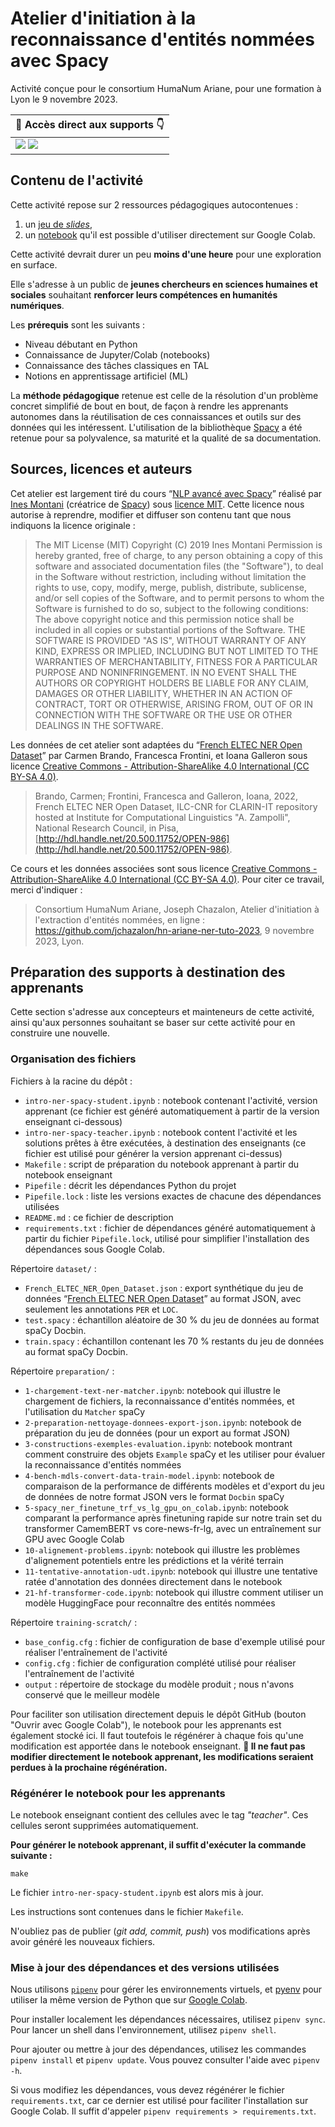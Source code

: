 # Atelier d'initiation à la reconnaissance d'entités nommées avec Spacy

Activité conçue pour le consortium HumaNum Ariane, pour une formation à Lyon le 9 novembre 2023.

| 🏃 Accès direct aux supports 👇 |
|--------------|
| [![](https://img.shields.io/badge/Pr%C3%A9sentation-Ouvrir%20dans%20Google%20Slides-orange?logo=googleslides)](https://docs.google.com/presentation/d/1_RycfOOeQo8XZNojsx7SzaSDyhepj-8n8w7xMpf9UGI/edit)  [![](https://img.shields.io/badge/Notebook-Ouvrir%20dans%20Google%20Colab-blue?logo=googlecolab)](https://colab.research.google.com/github/jchazalon/hn-ariane-ner-tuto-2023/blob/main/intro-ner-spacy-student.ipynb)  | 

## Contenu de l'activité

Cette activité repose sur 2 ressources pédagogiques autocontenues :
1. un [jeu de *slides*](https://docs.google.com/presentation/d/1_RycfOOeQo8XZNojsx7SzaSDyhepj-8n8w7xMpf9UGI/edit#slide=id.p),
2. un [notebook](https://colab.research.google.com/github/jchazalon/hn-ariane-ner-tuto-2023/blob/main/intro-ner-spacy-student.ipynb) qu'il est possible d'utiliser directement sur Google Colab.

Cette activité devrait durer un peu **moins d'une heure** pour une exploration en surface.

Elle s'adresse à un public de **jeunes chercheurs en sciences humaines et sociales** souhaitant **renforcer leurs compétences en humanités numériques**.

Les **prérequis** sont les suivants :
- Niveau débutant en Python
- Connaissance de Jupyter/Colab (notebooks)
- Connaissance des tâches classiques en TAL
- Notions en apprentissage artificiel (ML)

La **méthode pédagogique** retenue est celle de la résolution d'un problème concret simplifié de bout en bout, de façon à rendre les apprenants autonomes dans la réutilisation de ces connaissances et outils sur des données qui les intéressent.
L'utilisation de la bibliothèque [Spacy](https://spacy.io/) a été retenue pour sa polyvalence, sa maturité et la qualité de sa documentation.

## Sources, licences et auteurs
Cet atelier est largement tiré du cours “[NLP avancé avec Spacy](https://course.spacy.io/fr)” réalisé par [Ines Montani](https://twitter.com/_inesmontani) (créatrice de [Spacy](https://spacy.io/)) sous [licence MIT](https://www.tldrlegal.com/license/mit-license).
Cette licence nous autorise à reprendre, modifier et diffuser son contenu tant que nous indiquons la licence originale :

>The MIT License (MIT)
>Copyright (C) 2019 Ines Montani
>Permission is hereby granted, free of charge, to any person obtaining a copy of this software and associated documentation files (the "Software"), to deal in the Software without restriction, including without limitation the rights to use, copy, modify, merge, publish, distribute, sublicense, and/or sell copies of the Software, and to permit persons to whom the Software is furnished to do so, subject to the following conditions:
The above copyright notice and this permission notice shall be included in all copies or substantial portions of the Software.
THE SOFTWARE IS PROVIDED "AS IS", WITHOUT WARRANTY OF ANY KIND, EXPRESS OR IMPLIED, INCLUDING BUT NOT LIMITED TO THE WARRANTIES OF MERCHANTABILITY, FITNESS FOR A PARTICULAR PURPOSE AND NONINFRINGEMENT. IN NO EVENT SHALL THE AUTHORS OR COPYRIGHT HOLDERS BE LIABLE FOR ANY CLAIM, DAMAGES OR OTHER LIABILITY, WHETHER IN AN ACTION OF CONTRACT, TORT OR OTHERWISE, ARISING FROM, OUT OF OR IN CONNECTION WITH THE SOFTWARE OR THE USE OR OTHER DEALINGS IN THE SOFTWARE.

Les données de cet atelier sont adaptées du “[French ELTEC NER Open Dataset](http://hdl.handle.net/20.500.11752/OPEN-986)” par Carmen Brando, Francesca Frontini, et Ioana Galleron sous licence [Creative Commons - Attribution-ShareAlike 4.0 International (CC BY-SA 4.0)](http://creativecommons.org/licenses/by-sa/4.0/). 

> Brando, Carmen; Frontini, Francesca and Galleron, Ioana, 2022, French ELTEC NER Open Dataset, ILC-CNR for CLARIN-IT repository hosted at Institute for Computational Linguistics "A. Zampolli", National Research Council, in Pisa, [http://hdl.handle.net/20.500.11752/OPEN-986](http://hdl.handle.net/20.500.11752/OPEN-986).

Ce cours et les données associées sont sous licence [Creative Commons - Attribution-ShareAlike 4.0 International (CC BY-SA 4.0)](http://creativecommons.org/licenses/by-sa/4.0/).
Pour citer ce travail, merci d'indiquer :

> Consortium HumaNum Ariane, Joseph Chazalon, Atelier d'initiation à l'extraction d'entités nommées, en ligne : <https://github.com/jchazalon/hn-ariane-ner-tuto-2023>, 9 novembre 2023, Lyon.


## Préparation des supports à destination des apprenants
Cette section s'adresse aux concepteurs et mainteneurs de cette activité, ainsi qu'aux personnes souhaitant se baser sur cette activité pour en construire une nouvelle.

### Organisation des fichiers

Fichiers à la racine du dépôt :

- `intro-ner-spacy-student.ipynb` : notebook contenant l'activité, version apprenant (ce fichier est généré automatiquement à partir de la version enseignant ci-dessous)
- `intro-ner-spacy-teacher.ipynb` : notebook content l'activité et les solutions prêtes à être exécutées, à destination des enseignants (ce fichier est utilisé pour générer la version apprenant ci-dessus)
- `Makefile` : script de préparation du notebook apprenant à partir du notebook enseignant
- `Pipefile` : décrit les dépendances Python du projet
- `Pipefile.lock` : liste les versions exactes de chacune des dépendances utilisées
- `README.md` : ce fichier de description
- `requirements.txt` : fichier de dépendances généré automatiquement à partir du fichier `Pipefile.lock`, utilisé pour simplifier l'installation des dépendances sous Google Colab.

Répertoire `dataset/` :

- `French_ELTEC_NER_Open_Dataset.json` : export synthétique du jeu de données “[French ELTEC NER Open Dataset](http://hdl.handle.net/20.500.11752/OPEN-986)” au format JSON, avec seulement les annotations `PER` et `LOC`.
- `test.spacy` : échantillon aléatoire de 30 % du jeu de données au format spaCy Docbin.
- `train.spacy` : échantillon contenant les 70 % restants du jeu de données au format spaCy Docbin.
  
Répertoire `preparation/` :

- `1-chargement-text-ner-matcher.ipynb`: notebook qui illustre le chargement de fichiers, la reconnaissance d'entités nommées, et l'utilisation du `Matcher` spaCy
- `2-preparation-nettoyage-donnees-export-json.ipynb`: notebook de préparation du jeu de données (pour un export au format JSON)
- `3-constructions-exemples-evaluation.ipynb`: notebook montrant comment construire des objets `Example` spaCy et les utiliser pour évaluer la reconnaissance d'entités nommées
- `4-bench-mdls-convert-data-train-model.ipynb`: notebook de comparaison de la performance de différents modèles et d'export du jeu de données de notre format JSON vers le format `Docbin` spaCy
- `5-spacy_ner_finetune_trf_vs_lg_gpu_on_colab.ipynb`: notebook comparant la performance après finetuning rapide sur notre train set du transformer CamemBERT vs core-news-fr-lg, avec un entraînement sur GPU avec Google Colab
- `10-alignement-problems.ipynb`: notebook qui illustre les problèmes d'alignement potentiels entre les prédictions et la vérité terrain
- `11-tentative-annotation-udt.ipynb`: notebook qui illustre une tentative ratée d'annotation des données directement dans le notebook
- `21-hf-transformer-code.ipynb`: notebook qui illustre comment utiliser un modèle HuggingFace pour reconnaître des entités nommées


Répertoire `training-scratch/` :

- `base_config.cfg` : fichier de configuration de base d'exemple utilisé pour réaliser l'entraînement de l'activité
- `config.cfg` : fichier de configuration complété utilisé pour réaliser l'entraînement de l'activité
- `output` : répertoire de stockage du modèle produit ; nous n'avons conservé que le meilleur modèle


Pour faciliter son utilisation directement depuis le dépôt GitHub (bouton "Ouvrir avec Google Colab"), le notebook pour les apprenants est également stocké ici.
Il faut toutefois le régénérer à chaque fois qu'une modification est apportée dans le notebook enseignant.
**🚨 Il ne faut pas modifier directement le notebook apprenant, les modifications seraient perdues à la prochaine régénération.**

### Régénérer le notebook pour les apprenants
Le notebook enseignant contient des cellules avec le tag *"teacher"*. Ces cellules seront supprimées automatiquement.

**Pour générer le notebook apprenant, il suffit d'exécuter la commande suivante :**
```
make
```

Le fichier `intro-ner-spacy-student.ipynb` est alors mis à jour.

Les instructions sont contenues dans le fichier `Makefile`.

N'oubliez pas de publier (*git add, commit, push*) vos modifications après avoir généré les nouveaux fichiers.


### Mise à jour des dépendances et des versions utilisées
Nous utilisons [`pipenv`](https://pipenv.pypa.io) pour gérer les environnements virtuels, et [pyenv](https://github.com/pyenv/pyenv) pour utiliser la même version de Python que sur [Google Colab](https://colab.research.google.com/).

Pour installer localement les dépendances nécessaires, utilisez `pipenv sync`.  
Pour lancer un shell dans l'environnement, utilisez `pipenv shell`.

Pour ajouter ou mettre à jour des dépendances, utilisez les commandes `pipenv install` et `pipenv update`.
Vous pouvez consulter l'aide avec `pipenv -h`.

Si vous modifiez les dépendances, vous devez régénérer le fichier `requirements.txt`, car ce dernier est utilisé pour faciliter l'installation sur Google Colab.
Il suffit d'appeler `pipenv requirements > requirements.txt`.
